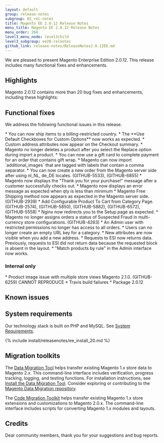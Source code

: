 ```yaml
---
layout: default
group: release-notes
subgroup: 02_rel-notes
title: Magento EE 2.0.12 Release Notes
menu_title: Magento EE 2.0.12 Release Notes
menu_order: 268
level3_menu_node: level3child
level3_subgroup: ee20-relnotes 
github_link: release-notes/ReleaseNotes2.0.12EE.md
---
```


We are pleased to present Magento Enterprise Edition 2.0.12. This release includes many functional fixes and enhancements. 




## Highlights
Magento 2.0.12 contains more than 20 bug fixes and enhancements, including these highlights:


## Functional fixes

We address the following functional issues in this release.



<!--- 56925 -->* You can now ship items to a billing-restricted country.

<!--- 60877 -->* The **Use Default Checkboxes for Custom Options** now works as expected.

<!---  58946-->* Custom address attributes now appear on the Checkout summary.

<!--- 61075 -->* Magento no longer deletes a product after you select the Replace option during import a product.

<!--- 57610 -->* You can now use a gift card to complete payment for an order that contains gift wrap.

<!--- 61264 -->* Magento can now import `additional_images` that are tagged with labels that contain a comma separator.

<!--- 61022 -->* You can now create a new order from the Magento server side after using nl_NL, de_DE locales. (GITHUB-5533), (GITHUB-6855)

<!--- 61113 -->* Magento now displays the "Thank you for your purchase!" message after a customer successfully checks out.

<!---  61151-->* Magento now displays an error message as expected when qty is less than minimum

<!--- 61091 -->* Magento Free Shipping method now appears as expected in the Magento server side. (GITHUB-2939)

<!---  58504-->* Add Configurable Product To Cart from Category Page. (GITHUB-2574), (GITHUB-5850), (GITHUB-5882), (GITHUB-6572), (GITHUB-5558)

<!--- 60724 -->* Nginx now redirects you to the Setup page as expected.

<!--- 60327 -->* Magento no longer assigns orders a status of Suspected Fraud in multi-currency store configurations. (GITHUB-4263)

<!--- 61146 -->* An Admin user with restricted permissions no longer has access to all orders. 

<!--- 60055 -->* Users can no longer create an empty URL key for a category.

<!--- 60965 -->* New attributes are now visible when you add a new address.

<!---  57519-->* Requests to ESI now returns data. Previously, requests to ESI did not return data because the requested block is absent in the layout. 

<!--- 61628 -->* "Match products by rule" in the Admin interface now works.



### Internal only
<!--- 61148 -->* Product image issue with multiple store views Magento 2.1.0. (GITHUB-6259) CANNOT REPRODUCE

<!--- 62455 -->* Travis build failures

<!--- 62121 -->* Package 2.0.12






## Known issues






## System requirements
Our technology stack is built on PHP and MySQL. See
<a href="{{ page.baseurl }}install-gde/system-requirements.html" target="_blank">System Requirements</a>.


{% include install/releasenotes/ee_install_20.md %}



## Migration toolkits
The <a href="{{ page.baseurl }}migration/migration-migrate.html" target="_blank">Data Migration Tool</a> helps transfer existing Magento 1.x store data to Magento 2.x. This command-line interface includes verification, progress tracking, logging, and testing functions. For installation instructions, see  <a href="{{ page.baseurl }}migration/migration-tool-install.html" target="_blank">Install the Data Migration Tool</a>. Consider exploring or contributing to the <a href="https://github.com/magento/data-migration-tool" target="_blank"> Magento Data Migration repository</a>.

The <a href="https://github.com/magento/code-migration" target="_blank">Code Migration Toolkit</a> helps transfer existing Magento 1.x store extensions and customizations to Magento 2.0.x. The command-line interface includes scripts for converting Magento 1.x modules and layouts.

## Credits

Dear community members, thank you for your suggestions and bug reports.
